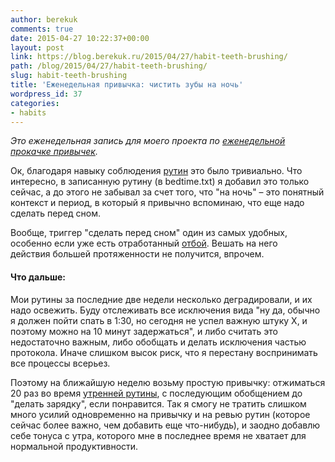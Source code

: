 ```yaml
---
author: berekuk
comments: true
date: 2015-04-27 10:22:37+00:00
layout: post
link: https://blog.berekuk.ru/2015/04/27/habit-teeth-brushing/
path: /blog/2015/04/27/habit-teeth-brushing/
slug: habit-teeth-brushing
title: 'Еженедельная привычка: чистить зубы на ночь'
wordpress_id: 37
categories:
- habits
---
```


_Это еженедельная запись для моего проекта по [еженедельной прокачке привычек](https://lesswrong-ru.hackpad.com/--DH0tkvBGpeA#:h=Слава)._

Ок, благодаря навыку соблюдения [рутин](https://lesswrong-ru.hackpad.com/--DH0tkvBGpeA#:h=Писать-список-дел-на-день) это было тривиально. Что интересно, в записанную рутину (в bedtime.txt) я добавил это только сейчас, а до этого не забывал за счет того, что "на ночь" – это понятный контекст и период, в который я привычно вспоминаю, что еще надо сделать перед сном.

Вообще, триггер "сделать перед сном" один из самых удобных, особенно если уже есть отработанный [отбой](https://lesswrong-ru.hackpad.com/--DH0tkvBGpeA#:h=Ложиться-спать-не-позже-2:00). Вешать на него действия большей протяженности не получится, впрочем.


#### Что дальше:


Мои рутины за последние две недели несколько деградировали, и их надо освежить. Буду отслеживать все исключения вида "ну да, обычно я должен пойти спать в 1:30, но сегодня не успел важную штуку X, и поэтому можно на 10 минут задержаться", и либо считать это недостаточно важным, либо обобщать и делать исключения частью протокола. Иначе слишком высок риск, что я перестану воспринимать все процессы всерьез.

Поэтому на ближайшую неделю возьму простую привычку: отжиматься 20 раз во время [утренней рутины](https://lesswrong-ru.hackpad.com/--DH0tkvBGpeA#:h=Утренняя-рутина), с последующим обобщением до "делать зарядку", если понравится. Так я смогу не тратить слишком много усилий одновременно на привычку и на ревью рутин (которое сейчас более важно, чем добавить еще что-нибудь), и заодно добавлю себе тонуса с утра, которого мне в последнее время не хватает для нормальной продуктивности.
